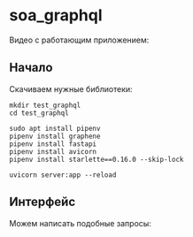 # soa_graphql

Видео с работающим приложением: 

## Начало
Скачиваем нужные библиотеки:

```
mkdir test_graphql
cd test_graphql

sudo apt install pipenv
pipenv install graphene
pipenv install fastapi
pipenv install avicorn
pipenv install starlette==0.16.0 --skip-lock

uvicorn server:app --reload
```


## Интерфейс

Можем написать подобные запросы:

